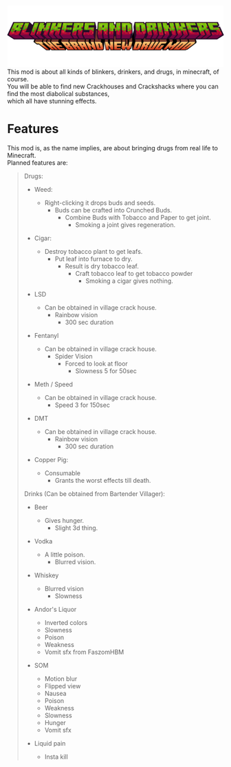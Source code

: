 ![logo](https://raw.githubusercontent.com/nzoliii/blinkersanddrinkers/master/static_banners/logo.png)<br>
This mod is about all kinds of blinkers, drinkers, and drugs, in minecraft, of course.<br>
You will be able to find new Crackhouses and Crackshacks where you can find the most diabolical substances,<br>
which all have stunning effects.

<h1>Features</h1>
This mod is, as the name implies, are about bringing drugs from real life to Minecraft.<br>
Planned features are:

> Drugs:
> - Weed:
>   - Right-clicking it drops buds and seeds.
>     - Buds can be crafted into Crunched Buds.
>       - Combine Buds with Tobacco and Paper to get joint.
>         - Smoking a joint gives regeneration.
>
> - Cigar:
>   - Destroy tobacco plant to get leafs.
>     - Put leaf into furnace to dry.
>       - Result is dry tobacco leaf.
>         - Craft tobacco leaf to get tobacco powder
>           - Smoking a cigar gives nothing.
>
> - LSD
>   - Can be obtained in village crack house.
>     - Rainbow vision
>       - 300 sec duration
>
> - Fentanyl
>   - Can be obtained in village crack house.
>     - Spider Vision
>       - Forced to look at floor
>         - Slowness 5 for 50sec
>
> - Meth / Speed
>    - Can be obtained in village crack house.
>      - Speed 3 for 150sec
>
> - DMT
>   - Can be obtained in village crack house.
>     - Rainbow vision
>       - 300 sec duration
>
> - Copper Pig:
>   - Consumable
>     - Grants the worst effects till death.
>
> Drinks (Can be obtained from Bartender Villager):
> - Beer
>   - Gives hunger.
>     - Slight 3d thing.
>
> - Vodka
>   - A little poison.
>     - Blurred vision.
>
> - Whiskey
>   - Blurred vision
>     - Slowness
>
> - Andor's Liquor
>   - Inverted colors
>   - Slowness
>   - Poison
>   - Weakness
>   - Vomit sfx from FaszomHBM
>
> - SOM
>   - Motion blur
>   - Flipped view
>   - Nausea
>   - Poison
>   - Weakness
>   - Slowness
>   - Hunger
>   - Vomit sfx
>
> - Liquid pain
>   - Insta kill